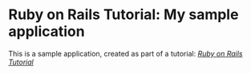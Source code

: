 # Ruby on Rails Tutorial: My sample application

This is a sample application, created as part of a tutorial:
[*Ruby on Rails Tutorial*](http://railstutorial.org/)